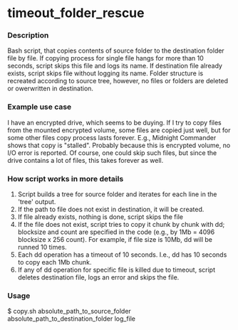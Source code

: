 # timeout_folder_rescue

<h3>Description</h3>

Bash script, that copies contents of source folder to the destination folder file by file. If copying process for single file hangs for more than 10 seconds, script skips this file and logs its name. If destination file already exists, script skips file without logging its name. Folder structure is recreated according to source tree, however, no files or folders are deleted or owerwritten in destination.

<h3>Example use case</h3>

I have an encrypted drive, which seems to be duying. If I try to copy files from the mounted encrypted volume, some files are copied just well, but for some other files copy process lasts forever. E.g., Midnight Commander shows that copy is "stalled". Probably because this is encrypted volume, no I/O error is reported. Of course, one could skip such files, but since the drive contains a lot of files, this takes forever as well.

<h3>How script works in more details</h3>

1. Script builds a tree for source folder and iterates for each line in the 'tree' output.
2. If the path to file does not exist in destination, it will be created.
3. If file already exists, nothing is done, script skips the file
4. If the file does not exist, script tries to copy it chunk by chunk with dd; blocksize and count are specified in the code (e.g., by 1Mb = 4096 blocksize x 256 count). For example, if file size is 10Mb, dd will be runned 10 times.
5. Each dd operation has a timeout of 10 seconds. I.e., dd has 10 seconds to copy each 1Mb chunk.
6. If any of dd operation for specific file is killed due to timeout, script deletes destination file, logs an error and skips the file.

<h3>Usage</h3>

$ copy.sh absolute_path_to_source_folder absolute_path_to_destination_folder log_file
